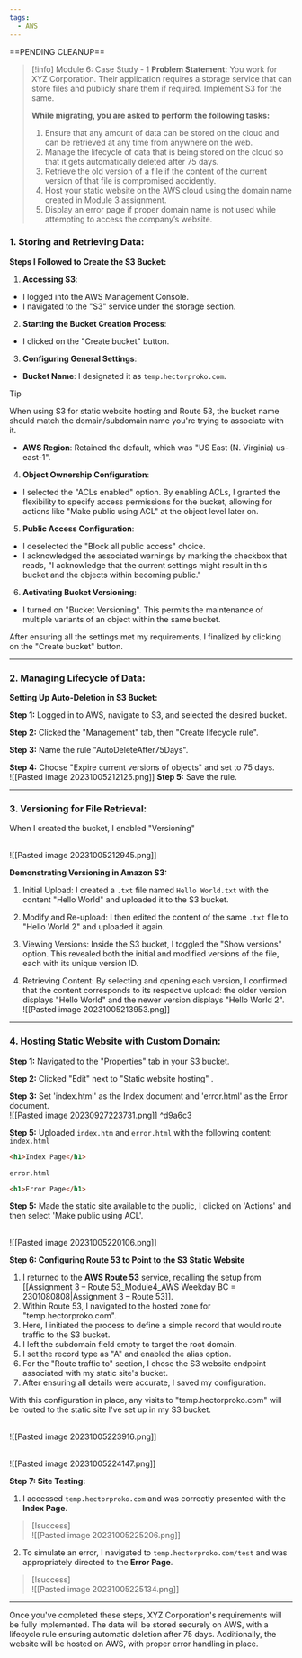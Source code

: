 ```yaml
---
tags:
  - AWS
---
```

==PENDING CLEANUP==
 

> [!info] Module 6: Case Study - 1 
> **Problem Statement:** 
> You work for XYZ Corporation. Their application requires a storage service that can store files and publicly share them if required. Implement S3 for the same. 
> 
> **While migrating, you are asked to perform the following tasks:** 
> 1. Ensure that any amount of data can be stored on the cloud and can be retrieved at any time from anywhere on the web. 
> 2. Manage the lifecycle of data that is being stored on the cloud so that it gets automatically deleted after 75 days. 
> 3. Retrieve the old version of a file if the content of the current version of that file is compromised accidently. 
> 4. Host your static website on the AWS cloud using the domain name created in Module 3 assignment. 
> 5. Display an error page if proper domain name is not used while attempting to access the company’s website. 

### **1. Storing and Retrieving Data:**

**Steps I Followed to Create the S3 Bucket:**

1. **Accessing S3**:
- I logged into the AWS Management Console.
- I navigated to the "S3" service under the storage section.
  
2. **Starting the Bucket Creation Process**:
- I clicked on the "Create bucket" button.
  
3. **Configuring General Settings**:
- **Bucket Name**: I designated it as `temp.hectorproko.com`.

> [!tip]
>   When using S3 for static website hosting and Route 53, the bucket name should match the domain/subdomain name you're trying to associate with it.



- **AWS Region**: Retained the default, which was "US East (N. Virginia) us-east-1".
  
4. **Object Ownership Configuration**:
- I selected the "ACLs enabled" option. By enabling ACLs, I granted the flexibility to specify access permissions for the bucket, allowing for actions like "Make public using ACL" at the object level later on.
  
5. **Public Access Configuration**:
- I deselected the "Block all public access" choice.
- I acknowledged the associated warnings by marking the checkbox that reads, "I acknowledge that the current settings might result in this bucket and the objects within becoming public."
  
6. **Activating Bucket Versioning**:
- I turned on "Bucket Versioning". This permits the maintenance of multiple variants of an object within the same bucket.

After ensuring all the settings met my requirements, I finalized by clicking on the "Create bucket" button.


---

### **2. Managing Lifecycle of Data:**

**Setting Up Auto-Deletion in S3 Bucket:**

**Step 1:** Logged in to AWS, navigate to S3, and selected the desired bucket.

**Step 2:** Clicked the "Management" tab, then "Create lifecycle rule".

**Step 3:** Name the rule "AutoDeleteAfter75Days".

**Step 4:** Choose "Expire current versions of objects" and set to 75 days.
<br>![[Pasted image 20231005212125.png]]
**Step 5:** Save the rule.

---

### **3. Versioning for File Retrieval:**

When I created the bucket, I enabled "Versioning" 

<br>![[Pasted image 20231005212945.png]]

**Demonstrating Versioning in Amazon S3:**

1. Initial Upload:
I created a `.txt` file named `Hello World.txt` with the content "Hello World" and uploaded it to the S3 bucket.

2. Modify and Re-upload:
I then edited the content of the same `.txt` file to "Hello World 2" and uploaded it again.

3. Viewing Versions:
Inside the S3 bucket, I toggled the "Show versions" option. This revealed both the initial and modified versions of the file, each with its unique version ID.

4. Retrieving Content:
By selecting and opening each version, I confirmed that the content corresponds to its respective upload: the older version displays "Hello World" and the newer version displays "Hello World 2".
<br>![[Pasted image 20231005213953.png]]


---

### **4. Hosting Static Website with Custom Domain:**

**Step 1:** Navigated to the "Properties" tab in your S3 bucket.

**Step 2:** Clicked "Edit" next to  "Static website hosting" .

**Step 3:** Set 'index.html' as the Index document and 'error.html' as the Error document.
<br>![[Pasted image 20230927223731.png]] ^d9a6c3

**Step 5:** Uploaded `index.htm` and `error.html` with the following content:
`index.html`
```html
<h1>Index Page</h1>
```
`error.html`
```html
<h1>Error Page</h1>
```

**Step 5:** Made the static site available to the public, I clicked on 'Actions' and then select 'Make public using ACL'.

<br>![[Pasted image 20231005220106.png]]

**Step 6: Configuring Route 53 to Point to the S3 Static Website**

1. I returned to the **AWS Route 53** service, recalling the setup from [[Assignment 3 – Route 53_Module4_AWS Weekday BC = 2301080808|Assignment 3 – Route 53]].
2. Within Route 53, I navigated to the hosted zone for "temp.hectorproko.com".
3. Here, I initiated the process to define a simple record that would route traffic to the S3 bucket.
4. I left the subdomain field empty to target the root domain.
5. I set the record type as "A" and enabled the alias option.
6. For the "Route traffic to" section, I chose the S3 website endpoint associated with my static site's bucket.
7. After ensuring all details were accurate, I saved my configuration.

With this configuration in place, any visits to "temp.hectorproko.com" will be routed to the static site I've set up in my S3 bucket.

<br>![[Pasted image 20231005223916.png]]

<br>![[Pasted image 20231005224147.png]]



**Step 7: Site Testing:**

1. I accessed `temp.hectorproko.com` and was correctly presented with the **Index Page**.

> [!success]
>    <br>![[Pasted image 20231005225206.png]]

 
2. To simulate an error, I navigated to `temp.hectorproko.com/test` and was appropriately directed to the **Error Page**.

> [!success]
>    <br>![[Pasted image 20231005225134.png]]










---

Once you've completed these steps, XYZ Corporation's requirements will be fully implemented. The data will be stored securely on AWS, with a lifecycle rule ensuring automatic deletion after 75 days. Additionally, the website will be hosted on AWS, with proper error handling in place.



